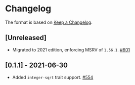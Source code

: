 # Changelog

The format is based on [Keep a Changelog].

[Keep a Changelog]: http://keepachangelog.com/en/1.0.0/

## [Unreleased]
- Migrated to 2021 edition, enforcing MSRV of `1.56.1`. [#601](https://github.com/axia-tech/axia-common/pull/601)

## [0.1.1] - 2021-06-30
- Added `integer-sqrt` trait support. [#554](https://github.com/axia-tech/axia-common/pull/554)
